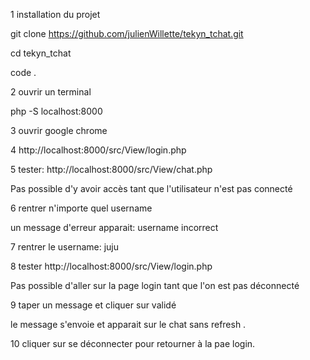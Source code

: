 1 installation du projet 

git clone https://github.com/julienWillette/tekyn_tchat.git

cd tekyn_tchat

code .

 2 ouvrir un terminal 

php -S localhost:8000

3 ouvrir google chrome

4 http://localhost:8000/src/View/login.php 

5 tester:
http://localhost:8000/src/View/chat.php 

Pas possible d'y avoir accès tant que l'utilisateur n'est pas connecté

6 rentrer n'importe quel username

un message d'erreur apparait: username incorrect

7 rentrer le username: juju

8 tester 
http://localhost:8000/src/View/login.php

Pas possible d'aller sur la page login tant que l'on est pas déconnecté

9 taper un message et cliquer sur validé

le message s'envoie et apparait sur le chat sans refresh .

10 cliquer sur se déconnecter pour retourner à la pae login. 




